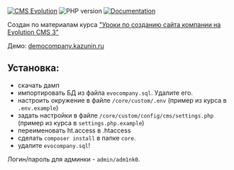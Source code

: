 [![CMS Evolution](https://img.shields.io/badge/CMS-Evolution-brightgreen.svg)](https://github.com/evocms-community/evolution)  ![PHP version](https://img.shields.io/badge/PHP->=v8.1-green.svg?php=7.4) [![Documentation](https://img.shields.io/badge/Documentation-ready-brightgreen)](https://github.com/0test/lessons-evolution-company)

Создан по материалам  курса ["Уроки по созданию сайта компании на Evolution CMS 3"
](https://github.com/0test/lessons-evolution-company)

Демо: [democompany.kazunin.ru](http://democompany.kazunin.ru/)

## Установка:
* скачать дамп
* импортировать БД из файла `evocompany.sql`. Удалите его.
* настроить окружение в файле `/core/custom/.env` (пример из курса в `.env.example`)
* задать настройки в файле `/core/custom/config/cms/settings.php`  (пример из курса в `settings.php.example`)
* переименовать ht.access в .htaccess
* сделать `composer install` в папке `core`.
* удалите `evocompany.sql`!
  
Логин/пароль для админки - `admin/adm1nk0`.